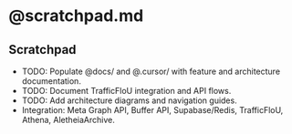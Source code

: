 # @scratchpad.md

## Scratchpad

- TODO: Populate @docs/ and @.cursor/ with feature and architecture documentation.
- TODO: Document TrafficFloU integration and API flows.
- TODO: Add architecture diagrams and navigation guides.
- Integration: Meta Graph API, Buffer API, Supabase/Redis, TrafficFloU, Athena, AletheiaArchive. 